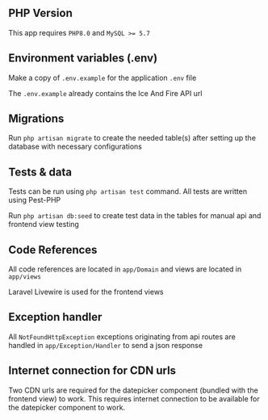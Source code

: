 ## PHP Version

This app requires `PHP8.0` and `MySQL >= 5.7`

## Environment variables (.env)

Make a copy of `.env.example` for the application `.env` file

The `.env.example` already contains the Ice And Fire API url

## Migrations

Run `php artisan migrate` to create the needed table(s) after setting up the database with necessary configurations

## Tests & data
Tests can be run using `php artisan test` command. All tests are written using Pest-PHP

Run `php artisan db:seed` to create test data in the tables for manual api and frontend view testing

## Code References

All code references are located in `app/Domain` and views are located in `app/views`

Laravel Livewire is used for the frontend views

## Exception handler

All `NotFoundHttpException` exceptions originating from api routes are handled in `app/Exception/Handler` to send a json response

## Internet connection for CDN urls

Two CDN urls are required for the datepicker component (bundled with the frontend view) to work.
This requires internet connection to be available for the datepicker component to work.
